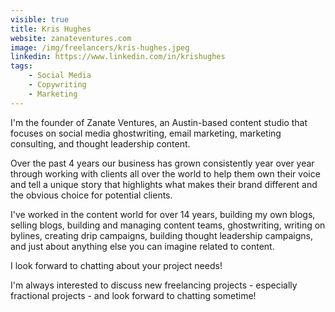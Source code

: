 ```yaml
---
visible: true
title: Kris Hughes
website: zanateventures.com
image: /img/freelancers/kris-hughes.jpeg
linkedin: https://www.linkedin.com/in/krishughes
tags: 
    - Social Media
    - Copywriting
    - Marketing
---
```


I'm the founder of Zanate Ventures, an Austin-based content studio that focuses on social media ghostwriting, email marketing, marketing consulting, and thought leadership content.

Over the past 4 years our business has grown consistently year over year through working with clients all over the world to help them own their voice and tell a unique story that highlights what makes their brand different and the obvious choice for potential clients.

I've worked in the content world for over 14 years, building my own blogs, selling blogs, building and managing content teams, ghostwriting, writing on bylines, creating drip campaigns, building thought leadership campaigns, and just about anything else you can imagine related to content.

I look forward to chatting about your project needs!

I'm always interested to discuss new freelancing projects - especially fractional projects - and look forward to chatting sometime!